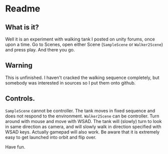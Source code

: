 # Readme

## What is it?

Well it is an experiment with walking tank I posted on unity forums, once upon a time. Go to Scenes, open either Scene (`SampleScene` or `Walker2Scene`) and press play. And there you go.

## Warning

This is unfinished. I haven't cracked the walking sequence completely, but somebody was interested in sources so I put them onto github.

## Controls.

`SampleScene` cannot be controller. The tank moves in fixed sequence and does not respond to the environment.
`Walker2Scene` can be controller. Turn around with mouse and move with WSAD. The tank will (slowly) turn to look in same direction as camera, and will slowly walk in direction specified with
WSAD keys. Actually gamepad will also work. Be aware that it is extremely easy to get launched into orbit and flip over.

Have fun.

